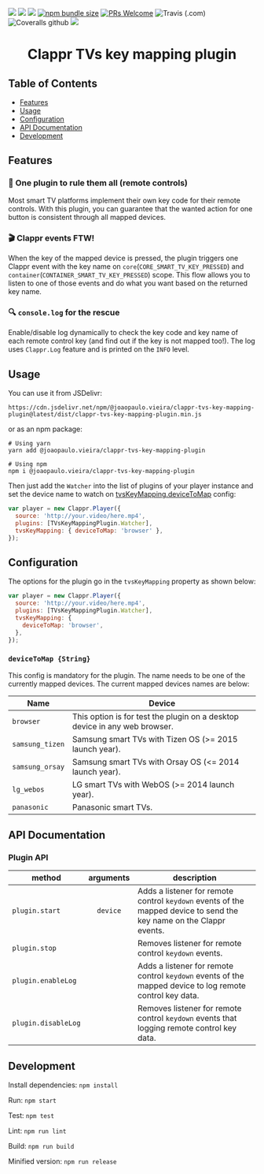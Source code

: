 [![](https://data.jsdelivr.com/v1/package/npm/@joaopaulo.vieira/clappr-tvs-key-mapping-plugin/badge)](https://npmjs.org/package/@joaopaulo.vieira/clappr-tvs-key-mapping-plugin)
[![](https://img.shields.io/npm/v/@joaopaulo.vieira/clappr-tvs-key-mapping-plugin.svg?style=flat-square)](https://npmjs.org/package/@joaopaulo.vieira/clappr-tvs-key-mapping-plugin)
[![](https://img.shields.io/npm/dt/@joaopaulo.vieira/clappr-tvs-key-mapping-plugin.svg?style=flat-square)](https://npmjs.org/package/@joaopaulo.vieira/clappr-tvs-key-mapping-plugin)
[![npm bundle size](https://img.shields.io/bundlephobia/min/@joaopaulo.vieira/clappr-tvs-key-mapping-plugin?style=flat-square)](https://bundlephobia.com/result?p=@joaopaulo.vieira/clappr-tvs-key-mapping-plugin)
[![PRs Welcome](https://img.shields.io/badge/PRs-welcome-brightgreen.svg?style=flat-square)](http://makeapullrequest.com)
![Travis (.com)](https://img.shields.io/travis/com/joaopaulovieira/clappr-tvs-key-mapping-plugin?style=flat-square)
![Coveralls github](https://img.shields.io/coveralls/github/joaopaulovieira/clappr-tvs-key-mapping-plugin?style=flat-square)
[![](https://img.shields.io/github/license/joaopaulovieira/clappr-context-menu-plugin?style=flat-square)](https://github.com/joaopaulovieira/clappr-context-menu-plugin/blob/master/LICENSE)

<h1 align=center>Clappr TVs key mapping plugin</h1>

## Table of Contents
- [Features](https://github.com/joaopaulovieira/clappr-tvs-key-mapping-plugin#Features)
- [Usage](https://github.com/joaopaulovieira/clappr-tvs-key-mapping-plugin#Usage)
- [Configuration](https://github.com/joaopaulovieira/clappr-tvs-key-mapping-plugin#Configuration)
- [API Documentation](https://github.com/joaopaulovieira/clappr-tvs-key-mapping-plugin#API-Documentation)
- [Development](https://github.com/joaopaulovieira/clappr-tvs-key-mapping-plugin#Development)

## Features
### :mage: One plugin to rule them all (remote controls)
Most smart TV platforms implement their own key code for their remote controls. With this plugin, you can guarantee that the wanted action for one button is consistent through all mapped devices.

### :clapper: Clappr events FTW!
When the key of the mapped device is pressed, the plugin triggers one Clappr event with the key name on `core`(`CORE_SMART_TV_KEY_PRESSED`) and `container`(`CONTAINER_SMART_TV_KEY_PRESSED`) scope. This flow allows you to listen to one of those events and do what you want based on the returned key name.

### :mag: `console.log` for the rescue
Enable/disable log dynamically to check the key code and key name of each remote control key (and find out if the key is not mapped too!). The log uses `Clappr.Log` feature and is printed on the `INFO` level.


## Usage
You can use it from JSDelivr:
```
https://cdn.jsdelivr.net/npm/@joaopaulo.vieira/clappr-tvs-key-mapping-plugin@latest/dist/clappr-tvs-key-mapping-plugin.min.js
```
or as an npm package:
```properties
# Using yarn
yarn add @joaopaulo.vieira/clappr-tvs-key-mapping-plugin

# Using npm
npm i @joaopaulo.vieira/clappr-tvs-key-mapping-plugin
```

Then just add the `Watcher` into the list of plugins of your player instance and set the device name to watch on [tvsKeyMapping.deviceToMap](https://github.com/joaopaulovieira/clappr-tvs-key-mapping-plugin#devicetomap-string) config:
```javascript
var player = new Clappr.Player({
  source: 'http://your.video/here.mp4',
  plugins: [TVsKeyMappingPlugin.Watcher],
  tvsKeyMapping: { deviceToMap: 'browser' },
});
```

## Configuration
The options for the plugin go in the `tvsKeyMapping` property as shown below:
```javascript
var player = new Clappr.Player({
  source: 'http://your.video/here.mp4',
  plugins: [TVsKeyMappingPlugin.Watcher],
  tvsKeyMapping: {
    deviceToMap: 'browser',
  },
});
```

### `deviceToMap {String}`
This config is mandatory for the plugin. The name needs to be one of the currently mapped devices. The current mapped devices names are below:

| Name | Device |
|------|--------|
| `browser` | This option is for test the plugin on a desktop device in any web browser. |
|`samsung_tizen`| Samsung smart TVs with Tizen OS (>= 2015 launch year). |
|`samsung_orsay`| Samsung smart TVs with Orsay OS (<= 2014 launch year). |
|`lg_webos`| LG smart TVs with WebOS (>= 2014 launch year). |
|`panasonic`| Panasonic smart TVs. |

## API Documentation

### Plugin API
| method | arguments | description |
|--------|:---------:|-------------|
| `plugin.start` | `device` | Adds a listener for remote control `keydown` events of the mapped device to send the key name on the Clappr events. |
| `plugin.stop` | | Removes listener for remote control `keydown` events. |
| `plugin.enableLog` |  | Adds a listener for remote control `keydown` events of the mapped device to log remote control key data. |
| `plugin.disableLog` |  | Removes listener for remote control `keydown` events that logging remote control key data. |

## Development
Install dependencies: `npm install`

Run: `npm start`

Test: `npm test`

Lint: `npm run lint`

Build: `npm run build`

Minified version: `npm run release`
